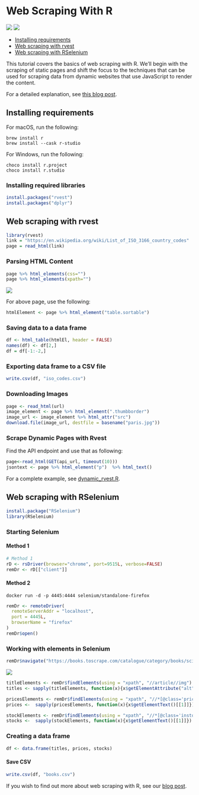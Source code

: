 # Web Scraping With R

[<img src="https://img.shields.io/static/v1?label=&message=R&color=brightgreen" />](https://github.com/topics/r) [<img src="https://img.shields.io/static/v1?label=&message=Web%20Scraping&color=important" />](https://github.com/topics/web-scraping)

- [Installing requirements](#installing-requirements)
- [Web scraping with rvest](#web-scraping-with-rvest)
- [Web scraping with RSelenium](#web-scraping-with-rselenium)


This tutorial covers the basics of web scraping with R. We’ll begin with the scraping of static pages and shift the focus to the techniques that can be used for scraping data from dynamic websites that use JavaScript to render the content.

For a detailed explanation, see [this blog post](https://oxy.yt/1r8m). 

## Installing requirements

For macOS, run the following:

```shell
brew install r
brew install --cask r-studio

```

For Windows, run the following:

```batch
choco install r.project
choco install r.studio
```

### Installing required libraries

```R
install.packages("rvest")
install.packages("dplyr")
```

## Web scraping with rvest

```R
library(rvest)
link = "https://en.wikipedia.org/wiki/List_of_ISO_3166_country_codes"
page = read_html(link)

```

### Parsing HTML Content

```R
page %>% html_elements(css="")
page %>% html_elements(xpath="")
```



![](https://oxylabs.io/blog/images/2021/12/wiki_markup.png)

For above page, use the following:

```R
htmlElement <- page %>% html_element("table.sortable")
```

### Saving data to a data frame

```R
df <- html_table(htmlEl, header = FALSE)
names(df) <- df[2,]
df = df[-1:-2,]
```

### Exporting data frame to a CSV file

```R
write.csv(df, "iso_codes.csv")
```

### Downloading Images

```R
page <- read_html(url)
image_element <- page %>% html_element(".thumbborder")
image_url <- image_element %>% html_attr("src")
download.file(image_url, destfile = basename("paris.jpg"))
```

### Scrape Dynamic Pages with Rvest

Find the API endpoint and use that as following:
```R
page<-read_html(GET(api_url, timeout(10)))
jsontext <- page %>% html_element("p")  %>% html_text()
```
For a complete example, see [dynamic_rvest.R](src/dynamic_rvest.R).

## Web scraping with RSelenium

```R
install.package("RSelenium")
library(RSelenium)

```

### Starting Selenium

#### Method 1

```R
# Method 1
rD <- rsDriver(browser="chrome", port=9515L, verbose=FALSE)
remDr <- rD[["client"]]

```

#### Method 2

```shell
docker run -d -p 4445:4444 selenium/standalone-firefox
```

```R
remDr <- remoteDriver(
  remoteServerAddr = "localhost",
  port = 4445L,
  browserName = "firefox"
)
remDr$open()
```

### Working with elements in Selenium

```R
remDr$navigate("https://books.toscrape.com/catalogue/category/books/science-fiction_16")
```

![](https://oxylabs.io/blog/images/2021/12/book_title.png)

```R
titleElements <- remDr$findElements(using = "xpath", "//article//img")
titles <- sapply(titleElements, function(x){x$getElementAttribute("alt")[[1]]})

pricesElements <- remDr$findElements(using = "xpath", "//*[@class='price_color']")
prices <-  sapply(pricesElements, function(x){x$getElementText()[[1]]})

stockElements <- remDr$findElements(using = "xpath", "//*[@class='instock availability']")
stocks <-  sapply(stockElements, function(x){x$getElementText()[[1]]})

```

### Creating a data frame

```R
df <- data.frame(titles, prices, stocks)
```

#### Save CSV

```R
write.csv(df, "books.csv")
```

If you wish to find out more about web scraping with R, see our [blog post](https://oxy.yt/1r8m).
